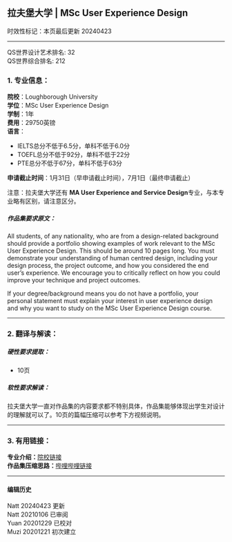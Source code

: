 ## 拉夫堡大学 | MSc User Experience Design
时效性标记：本页最后更新 20240423  

---
QS世界设计艺术排名: 32  
QS世界综合排名: 212  

### 1. 专业信息：  

**院校**：Loughborough University    
**学位**：MSc User Experience Design  
**学制**：1年  
**费用**：29750英镑  
**语言**：  
- IELTS总分不低于6.5分，单科不低于6.0分
- TOEFL总分不低于92分，单科不低于22分
- PTE总分不低于67分，单科不低于63分  

**申请截止时间**：1月31日（早申请截止时间），7月1日（最终申请截止）  


注意：拉夫堡大学还有 **MA User Experience and Service Design**专业，与本专业略有区别，请注意区分。


##### 作品集要求原文：

All students, of any nationality, who are from a design-related background should provide a portfolio showing examples of work relevant to the MSc User Experience Design. This should be around 10 pages long. You must demonstrate your understanding of human centred design, including your design process, the project outcome, and how you considered the end user’s experience. We encourage you to critically reflect on how you could improve your technique and project outcomes.

If your degree/background means you do not have a portfolio, your personal statement must explain your interest in user experience design and why you want to study on the MSc User Experience Design course.

---


### 2. 翻译与解读：  

##### 硬性要求提取：  
- 10页  

##### 软性要求解读：  
拉夫堡大学一直对作品集的内容要求都不特别具体，作品集能够体现出学生对设计的理解就可以了。10页的篇幅压缩可以参考下方视频说明。

---


### 3. 有用链接：

**专业介绍：**[院校链接](https://www.lboro.ac.uk/study/postgraduate/masters-degrees/a-z/user-experience-design-msc/)  
**作品集压缩思路：**[哔哩哔哩链接](https://www.bilibili.com/video/BV1dM411Z7PU)




---


#### 编辑历史  
Natt 20240423 更新  
Natt 20210106 已审阅  
Yuan 20201229 已校对  
Muzi 20201221 初次建立  
